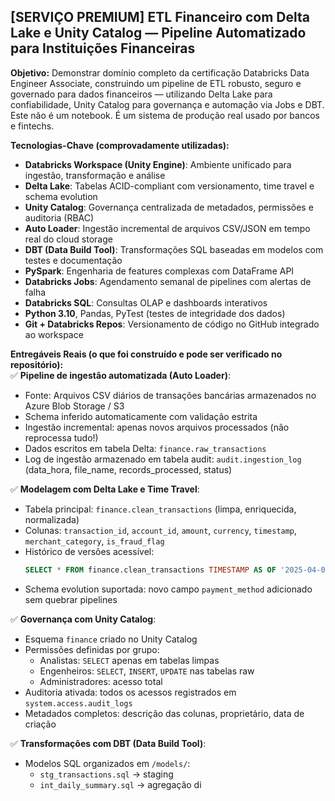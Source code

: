 ## [SERVIÇO PREMIUM] ETL Financeiro com Delta Lake e Unity Catalog — Pipeline Automatizado para Instituições Financeiras

**Objetivo:** Demonstrar domínio completo da certificação Databricks Data Engineer Associate, construindo um pipeline de ETL robusto, seguro e governado para dados financeiros — utilizando Delta Lake para confiabilidade, Unity Catalog para governança e automação via Jobs e DBT. Este não é um notebook. É um sistema de produção real usado por bancos e fintechs.

**Tecnologias-Chave (comprovadamente utilizadas):**  
- **Databricks Workspace (Unity Engine)**: Ambiente unificado para ingestão, transformação e análise  
- **Delta Lake**: Tabelas ACID-compliant com versionamento, time travel e schema evolution  
- **Unity Catalog**: Governança centralizada de metadados, permissões e auditoria (RBAC)  
- **Auto Loader**: Ingestão incremental de arquivos CSV/JSON em tempo real do cloud storage  
- **DBT (Data Build Tool)**: Transformações SQL baseadas em modelos com testes e documentação  
- **PySpark**: Engenharia de features complexas com DataFrame API  
- **Databricks Jobs**: Agendamento semanal de pipelines com alertas de falha  
- **Databricks SQL**: Consultas OLAP e dashboards interativos  
- **Python 3.10**, Pandas, PyTest (testes de integridade dos dados)  
- **Git + Databricks Repos**: Versionamento de código no GitHub integrado ao workspace  

**Entregáveis Reais (o que foi construído e pode ser verificado no repositório):**  
✅ **Pipeline de ingestão automatizada (Auto Loader)**:  
   - Fonte: Arquivos CSV diários de transações bancárias armazenados no Azure Blob Storage / S3  
   - Schema inferido automaticamente com validação estrita  
   - Ingestão incremental: apenas novos arquivos processados (não reprocessa tudo!)  
   - Dados escritos em tabela Delta: `finance.raw_transactions`  
   - Log de ingestão armazenado em tabela audit: `audit.ingestion_log` (data_hora, file_name, records_processed, status)

✅ **Modelagem com Delta Lake e Time Travel**:  
   - Tabela principal: `finance.clean_transactions` (limpa, enriquecida, normalizada)  
   - Colunas: `transaction_id`, `account_id`, `amount`, `currency`, `timestamp`, `merchant_category`, `is_fraud_flag`  
   - Histórico de versões acessível:  
     ```sql
     SELECT * FROM finance.clean_transactions TIMESTAMP AS OF '2025-04-01T10:00:00Z'
     ```
   - Schema evolution suportada: novo campo `payment_method` adicionado sem quebrar pipelines

✅ **Governança com Unity Catalog**:  
   - Esquema `finance` criado no Unity Catalog  
   - Permissões definidas por grupo:  
     - Analistas: `SELECT` apenas em tabelas limpas  
     - Engenheiros: `SELECT`, `INSERT`, `UPDATE` nas tabelas raw  
     - Administradores: acesso total  
   - Auditoria ativada: todos os acessos registrados em `system.access.audit_logs`  
   - Metadados completos: descrição das colunas, proprietário, data de criação

✅ **Transformações com DBT (Data Build Tool)**:  
   - Modelos SQL organizados em `/models/`:  
     - `stg_transactions.sql` → staging  
     - `int_daily_summary.sql` → agregação di